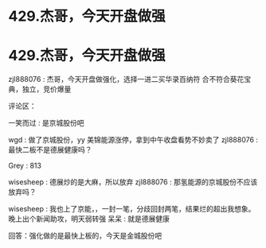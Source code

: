 # 429.杰哥，今天开盘做强

# 429.杰哥，今天开盘做强

zjl888076 : 杰哥，今天开盘做强化，选择一进二买华录百纳符 合不符合葵花宝典，独立，竞价爆量

评论区：

一笑而过 : 是京城股份吧

wgd : 做了京城股份，yy 美锦能源涨停，拿到中午收盘看势不妙卖了 zjl888076 : 最快二板不是德展健康吗？

Grey : 813

wisesheep : 德展炒的是大麻，所以放弃 zjl888076 : 那氢能源的京城股份不应该放弃吗？

wisesheep : 我也上了京能，，一封一笔，分歧回封两笔，结果烂的超出我想象。晚上出个新闻助攻，明天弱转强 呆呆 : 就是德展健康

回答：强化做的是最快上板的，今天是金城股份吧